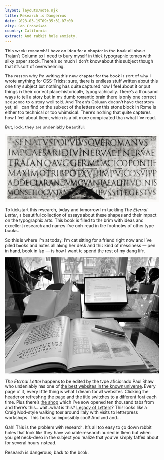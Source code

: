 ```yaml
---
layout: layouts/note.njk
title: Research is Dangerous
date: 2023-03-19T09:35:31-07:00
city: San Francisco
country: California
extract: And rabbit hole anxiety.
---
```


This week: research! I have an idea for a chapter in the book all about Trajan’s Column so I need to bury myself in thick typographic tomes with silky paper stock. There’s so much I don’t know about this subject though that it’s sort of overwhelming.

The reason why I’m writing this new chapter for the book is sort of why I wrote anything for CSS-Tricks: sure, there is endless stuff written about this one tiny subject but nothing has quite captured how I feel about it or put things in their correct place historically, typographically. There’s a thousand ways to tell a story but in my dumb romantic brain there is only one correct sequence to a story well told. And Trajan’s Column doesn’t have that story yet; all I can find on the subject of the letters on this stone block in Rome is either too technical or too whimsical. There’s nothing that quite captures how I feel about them, which is a bit more complicated than what I’ve read.

But, look, they are undeniably beautiful:

![A photograph of the letters on Trajan’s Column](/images/trajan-column.jpg)

To kickstart this research, today and tomorrow I’m tackling _The Eternal Letter_, a beautiful collection of essays about these shapes and their impact on the typographic arts. This book is filled to the brim with ideas and excellent research and names I’ve only read in the footnotes of other type books.

So this is where I’m at today: I’m cat sitting for a friend right now and I’ve piled books and notes all along her desk and this kind of messiness — pen in hand, book in lap — is how I want to spend the rest of my dang life.

![A photograph of my desk with books open and notes scribbled in the margins](/images/research.jpg)

_The Eternal Letter_ happens to be edited by the type aficionado Paul Shaw who undeniably has one of [the best websites in the known universe](https://www.paulshawletterdesign.com/). Every page of it, every little thing is what I dream for all websites. Clicking the header or refreshing the page and the title switches to a different font each time. Plus there’s [the shop](https://www.paulshawletterdesign.com/category/writings/shop/) which I’ve now opened ten thousand tabs from and there’s this...wait..what is this? [Legacy of Letters](https://www.paulshawletterdesign.com/2022/11/announcing-legacy-of-letters-2023-letterpress-in-italy/)? This looks like a Craig Mod-style walking tour around Italy with visits to letterpress workshops. This looks so impossibly cool! And and and...

Gah! This is the problem with research. It’s all too easy to go down rabbit holes that look like they have valuable research buried in them but when you get neck-deep in the subject you realize that you’ve simply faffed about for several hours instead.

Research is dangerous; back to the book.
